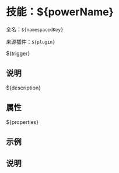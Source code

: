 # 技能：${powerName}

<!-- 本文件是通过游戏内 `/rpgitem gen-wiki` 命令生成的。 -->
<!-- 请只在对应的 "beginCustomXXXX" 与 "endCustomXXXX" 间编辑。  -->
<!-- 如果您想修改技能或其属性的描述， -->
<!-- 请修改 "resources/lang/zh_CN.yml" 中对应的项。 -->

全名：`${namespacedKey}`

来源插件：`${plugin}`

${trigger}

<!-- propertyDefaultTrigger:[默认触发：${}。  \n] -->
<!-- propertyAvailableTrigger:[可用触发：${}。] -->
<!-- propertyImmutableTrigger:[触发：${}。] -->
<!-- propertyMarker:[**标识技能**。] -->
<!-- beginCustomHeader -->
<!-- endCustomHeader -->

## 说明

${description}
<!-- beginCustomDescription -->
<!-- endCustomDescription -->

## 属性
<!-- propertyName:[\n* ${}\n\n] -->
<!-- propertyType:[  * 类型：${}\n] -->
<!-- propertyDefaultValue:[  * 默认：${}\n] -->
<!-- propertyRequired:[  * **必填**\n] -->
<!-- propertyDescription:[\n  ${}\n] -->
${properties}
<!-- beginCustomProperties -->
<!-- endCustomProperties -->

## 示例

<!-- beginCustomExample -->
<!-- endCustomExample -->

## 说明

<!-- beginCustomNote -->
<!-- endCustomNote -->